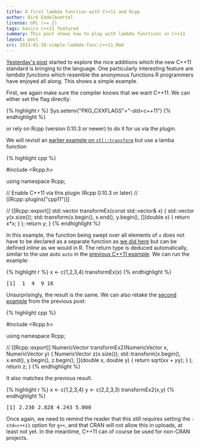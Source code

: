 ```yaml
---
title: A first lambda function with C++11 and Rcpp
author: Dirk Eddelbuettel
license: GPL (>= 2)
tags: basics c++11 featured
summary: This post shows how to play with lambda functions in C++11 
layout: post
src: 2013-01-10-simple-lambda-func-c++11.Rmd
---                                                                                                                                                          
```

[Yesterday's post](../first-steps-with-C++11) started to explore the nice
additions which the new C++11 standard is bringing to the language. One
particularly interesting feature are <em>lambda functions</em> which resemble
the anonymous functions R programmers have enjoyed all along.  This shows a
simple example.

First, we again make sure the compiler knows that we want C++11. We can either 
set the flag directly: 


{% highlight r %}
Sys.setenv("PKG_CXXFLAGS"="-std=c++11")
{% endhighlight %}


or rely on Rcpp (version 0.10.3 or newer) to do it for us via the plugin.

We will revisit an [earlier example on `stl::transform`](../stl-transform)
but use a lamba function


{% highlight cpp %}

#include <Rcpp.h>

using namespace Rcpp;

// Enable C++11 via this plugin (Rcpp 0.10.3 or later)
// [[Rcpp::plugins("cpp11")]]

// [[Rcpp::export]]
std::vector<double> transformEx(const std::vector<double>& x) {
    std::vector<double> y(x.size());
    std::transform(x.begin(), x.end(), y.begin(), 
                   [](double x) { return x*x; } );
    return y;
}
{% endhighlight %}


In this example, the function being swept over all elements of `x` does not
have to be declared as a separate function as [we did here](../stl-transform)
but can be defined <em>inline</em> as we would in R. The return type is
deduced automatically, similar to the use auto `auto` in the [previous C++11
example](../first-steps-with-C++11). We can run the example:


{% highlight r %}
x <- c(1,2,3,4)
transformEx(x)
{% endhighlight %}



<pre class="output">
[1]  1  4  9 16
</pre>


Unsurprisingly, the result is the same.  We can also retake the [second
example](../stl-transform) from the previous post:


{% highlight cpp %}

#include <Rcpp.h>

using namespace Rcpp;

// [[Rcpp::export]]
NumericVector transformEx2(NumericVector x, NumericVector y) {
    NumericVector z(x.size());
    std::transform(x.begin(), x.end(), y.begin(), z.begin(), 
                   [](double x, double y) { return sqrt(x*x + y*y); } );
    return z;
}
{% endhighlight %}


It also matches the previous result.


{% highlight r %}
x <- c(1,2,3,4)
y <- c(2,2,3,3)
transformEx2(x,y)
{% endhighlight %}



<pre class="output">
[1] 2.236 2.828 4.243 5.000
</pre>




Once again, we need to remind the reader that this still requires setting the
`-std=c++11` option for `g++`, and that CRAN will not allow this in uploads,
at least not yet. In the meantime, C++11 can of course be used for non-CRAN
projects.

